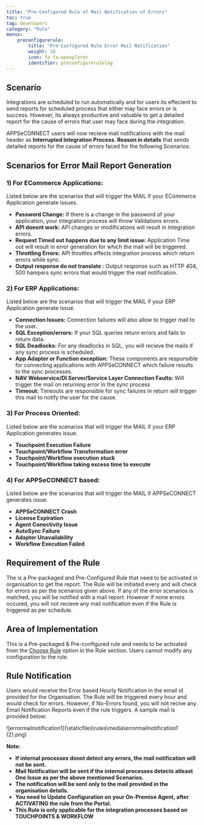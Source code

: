 ```yaml
---
title: "Pre-Configured Rule of Mail Notification of Errors"
toc: true
tag: developers
category: "Rule"
menus: 
    preconfigurerule:
        title: "Pre-Configured Rule Error Mail Notification"
        weight: 18
        icon: fa fa-wpexplorer
        identifier: preconfigurerulelog
---
```


## Scenario

Integrations are scheduled to run automatically and for users its effecient to send reports for scheduled process that either may face errors 
or is success. However, its always productive and valuable to get a detailed report for the cause of errors that user may face during the integration.

APPSeCONNECT users will now recieve mail notifications with the mail header as **Interrupted Integration Process. Reason in details** that sends detailed reports 
for the cause of errors faced for the following Scenarios:

## Scenarios for Error Mail Report Generation

### 1) For ECommerce Applications:

Listed below are the scenarios that will trigger the MAIL if your ECommerce Application generate issues.

- **Password Change:** If there is a change in the password of your application, your integration process will throw Validations errors.
- **API doesnt work:** API changes or modifications will result in Integration errors.
- **Request Timed out happens due to any limit issue:** Application Time out will result in error generation for which the mail will be triggered.
- **Throttling Errors:** API throttles effects integration process which return errors while sync.
- **Output response do not translate :** Output response such as HTTP 404, 500 hampers sync errors that would trigger the mail notification.

### 2) For ERP Applications:

Listed below are the scenarios that will trigger the MAIL if your ERP Application generate issue.

- **Connection Issues:** Connection failures will also allow to trigger mail to the user.
- **SQL Exception/errors:** If your SQL queries return errors and fails to return data.
- **SQL Deadlocks:** For any deadlocks in SQL, you will recieve the mails if any sync process is scheduled.
- **App Adapter or Function exception:** These components are responsible for connecting applications with APPSeCONNECT which failure results to the sync processes.
- **NAV Webservice/DI Server/Service Layer Connection Faults:** Will trigger the mail on returning error in the sync process
- **Timeout:** Timeouts are responsible for sync failures in return will trigger this mail to notify the user for the cause.

### 3) For Process Oriented:

Listed below are the scenarios that will trigger the MAIL if your ERP Application generates issue.

- **Touchpoint Execution Failure**
- **Touchpoint/Workflow Transformation error**
- **Touchpoint/Workflow execution stuck**
- **Touchpoint/Workflow taking excess time to execute**

### 4) For APPSeCONNECT based:

Listed below are the scenarios that will trigger the MAIL if APPSeCONNECT generates issue.

- **APPSeCONNECT Crash**
- **License Expiration**
- **Agent Conectivity Issue**
- **AutoSync Failure**
- **Adapter Unavailability**
- **Workflow Execution Failed**

## Requirement of the Rule

The is a Pre-packaged and Pre-Configured Rule that need to be activated in organisation to get the report. 
The Rule will be initiated every and will check for errors as per the scenarios given above. If any of the error scenarios is matched, 
you will be notified with a mail report. However if none errors occured, you will not recieve any mail notification even if the Rule is triggered as per schedule.

## Area of Implementation

This is a Pre-packaged & Pre-configured rule and needs to be activated from the [Choose Rule](/rule/choose-rule/) option in the Rule section. 
Users cannot modify any configuration to the rule. 

## Rule Notification
Users would receive the Error based Hourly Notification in the email id provided for the Organisation. The Rule will be triggered every hour and would check for errors. However, if No-Errors found, you will not recive any Email Notification Reports
even if the rule triggers. A sample mail is provided below:

![errormailnotification1](\staticfiles\rules\media\errormailnotification1 (2).png)

**Note:**

- **If internal processes donot detect any errors, the mail notification will not be sent.**
- **Mail Notification will be sent if the internal processes detects atleast One Issue as per the above mentioned Scenarios.**
- **The notification will be sent only to the mail provided in the organisation details.**
- **You need to Update Configuration on your On-Premise Agent, after ACTIVATING the rule from the Portal.**
- **This Rule is only applicable for the integration processes based on TOUCHPOINTS & WORKFLOW**

